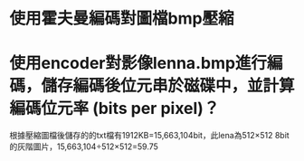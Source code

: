 # 使用霍夫曼編碼對圖檔bmp壓縮
# 使用encoder對影像lenna.bmp進行編碼，儲存編碼後位元串於磁碟中，並計算編碼位元率 (bits per pixel)？
根據壓縮圖檔後儲存的的txt檔有1912KB=15,663,104bit，此lena為512×512 8bit的灰階圖片，15,663,104÷512×512=59.75

